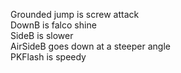 Grounded jump is screw attack\
DownB is falco shine\
SideB is slower\
AirSideB goes down at a steeper angle\
PKFlash is speedy